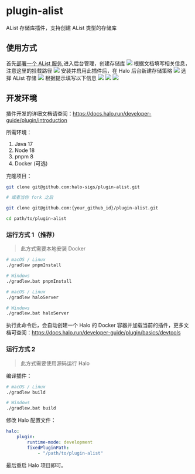 # plugin-alist

AList 存储库插件，支持创建 AList 类型的存储库

## 使用方式

首先[部署一个 AList 服务](https://alist.nn.ci/zh/guide/install/docker.html),进入后台管理，创建存储库
![](docs/img/1.png)
根据文档填写相关信息，注意这里的挂载路径
![](docs/img/2.png)
安装并启用此插件后，在 Halo 后台新建存储策略
![](docs/img/3.png)
选择 AList 存储
![](docs/img/4.png)
根据提示填写以下信息
![](docs/img/5.png)
![](docs/img/6.png)
![](docs/img/7.png)
## 开发环境

插件开发的详细文档请查阅：<https://docs.halo.run/developer-guide/plugin/introduction>

所需环境：

1. Java 17
2. Node 18
3. pnpm 8
4. Docker (可选)

克隆项目：

```bash
git clone git@github.com:halo-sigs/plugin-alist.git

# 或者当你 fork 之后

git clone git@github.com:{your_github_id}/plugin-alist.git
```

```bash
cd path/to/plugin-alist
```

### 运行方式 1（推荐）

> 此方式需要本地安装 Docker

```bash
# macOS / Linux
./gradlew pnpmInstall

# Windows
./gradlew.bat pnpmInstall
```

```bash
# macOS / Linux
./gradlew haloServer

# Windows
./gradlew.bat haloServer
```

执行此命令后，会自动创建一个 Halo 的 Docker
容器并加载当前的插件，更多文档可查阅：<https://docs.halo.run/developer-guide/plugin/basics/devtools>

### 运行方式 2

> 此方式需要使用源码运行 Halo

编译插件：

```bash
# macOS / Linux
./gradlew build

# Windows
./gradlew.bat build
```

修改 Halo 配置文件：

```yaml
halo:
    plugin:
        runtime-mode: development
        fixedPluginPath:
            - "/path/to/plugin-alist"
```

最后重启 Halo 项目即可。
